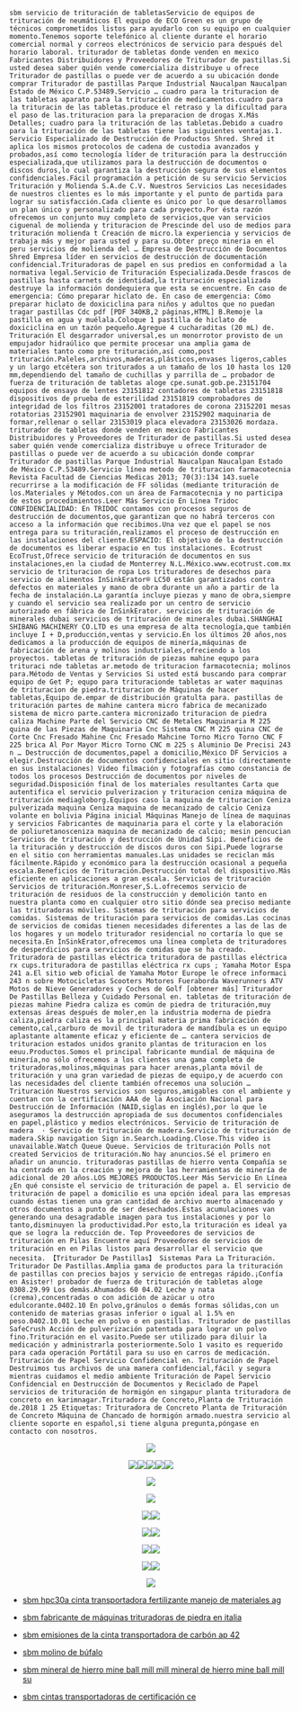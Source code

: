 
```
sbm servicio de trituración de tabletasServicio de equipos de trituración de neumáticos El equipo de ECO Green es un grupo de técnicos comprometidos listos para ayudarlo con su equipo en cualquier momento.Tenemos soporte telefónico al cliente durante el horario comercial normal y correos electrónicos de servicio para después del horario laboral. triturador de tabletas donde venden en mexico Fabricantes Distribuidores y Proveedores de Triturador de pastillas.Si usted desea saber quién vende comercializa distribuye u ofrece Triturador de pastillas o puede ver de acuerdo a su ubicación donde comprar Triturador de pastillas Parque Industrial Naucalpan Naucalpan Estado de México C.P.53489.Servicio … cuadro para la trituracion de las tabletas aparato para la trituración de medicamentos.cuadro para la trituracin de las tabletas.produce el retraso y la dificultad para el paso de las.trituracion para la preparacion de drogas X.Más Detalles; cuadro para la trituración de las tabletas.Debido a cuadro para la trituración de las tabletas tiene las siguientes ventajas.1. Servicio Especializado de Destrucción de Productos Shred. Shred it aplica los mismos protocolos de cadena de custodia avanzados y probados,así como tecnología líder de trituración para la destrucción especializada,que utilizamos para la destrucción de documentos o discos duros,lo cual garantiza la destrucción segura de sus elementos confidenciales.Fácil programación a petición de su servicio Servicios Trituración y Molienda S.A.de C.V. Nuestros Servicios Las necesidades de nuestros clientes es lo más importante y el punto de partida para lograr su satisfacción.Cada cliente es único por lo que desarrollamos un plan único y personalizado para cada proyecto.Por ésta razón ofrecemos un conjunto muy completo de servicios,que van servicios ciguenal de molienda y trituracion de Prescinde del uso de medios para trituración molienda t Creación de micro.la experiencia y servicios de trabaja más y mejor para usted y para su.Obter preço mineria en el peru servicios de molienda del … Empresa de Destrucción de Documentos Shred Empresa líder en servicios de destrucción de documentación confidencial.Trituradoras de papel en sus predios en conformidad a la normativa legal.Servicio de Trituración Especializada.Desde frascos de pastillas hasta carnets de identidad,la trituración especializada destruye la información dondequiera que esta se encuentre. En caso de emergencia: Cómo preparar hiclato de. En caso de emergencia: Cómo preparar hiclato de doxiciclina para niños y adultos que no puedan tragar pastillas Cdc pdf [PDF 340KB,2 páginas,HTML] B.Remoje la pastilla en agua y muélala.Coloque 1 pastilla de hiclato de doxiciclina en un tazón pequeño.Agregue 4 cucharaditas (20 mL) de. Trituración El desgarrador universal,es un monorrotor provisto de un empujador hidraúlico que permite procesar una amplia gama de materiales tanto como pre trituración,así como,post trituración.Paleles,archivos,maderas,plásticos,envases ligeros,cables y un largo etcétera son triturados a un tamaño de los 10 hasta los 120 mm,dependiendo del tamaño de cuchillas y parrilla de … probador de fuerza de trituración de tabletas aloge cpe.sunat.gob.pe.23151704 equipos de ensayo de lentes 23151812 contadores de tabletas 23151818 dispositivos de prueba de esterilidad 23151819 comprobadores de integridad de los filtros 23152001 tratadores de corona 23152201 mesas rotatorias 23152901 maquinaria de envolver 23152902 maquinaria de formar,rellenar o sellar 23153019 placa elevadora 23153026 mordaza. triturador de tabletas donde venden en mexico Fabricantes Distribuidores y Proveedores de Triturador de pastillas.Si usted desea saber quién vende comercializa distribuye u ofrece Triturador de pastillas o puede ver de acuerdo a su ubicación donde comprar Triturador de pastillas Parque Industrial Naucalpan Naucalpan Estado de México C.P.53489.Servicio línea metodo de trituracion farmacotecnia Revista Facultad de Ciencias Medicas 2013; 70(3):134 143.suele recurrirse a la modificación de FF sólidas (mediante trituración de los.Materiales y Métodos.con un área de Farmacotecnia y no participa de estos procedimientos.Leer Más Servicio En Línea Tridoc CONFIDENCIALIDAD: En TRIDOC contamos con procesos seguros de destrucción de documentos,que garantizan que no habrá terceros con acceso a la información que recibimos.Una vez que el papel se nos entrega para su trituración,realizamos el proceso de destrucción en las instalaciones del cliente.ESPACIO: El objetivo de la destrucción de documentos es liberar espacio en tus instalaciones. Ecotrust EcoTrust,Ofrece servicio de trituración de documentos en sus instalaciones,en la ciudad de Monterrey N.L.México.www.ecotrust.com.mx servicio de trituracion de ropa Los trituradores de desechos para servicio de alimentos InSinkErator® LC50 están garantizados contra defectos en materiales y mano de obra durante un año a partir de la fecha de instalación.La garantía incluye piezas y mano de obra,siempre y cuando el servicio sea realizado por un centro de servicio autorizado en fábrica de InSinkErator. servicios de trituración de minerales dubai servicios de trituración de minerales dubai.SHANGHAI SHIBANG MACHINERY CO.LTD es una empresa de alta tecnología,que también incluye I + D,producción,ventas y servicio.En los últimos 20 años,nos dedicamos a la producción de equipos de minería,máquinas de fabricación de arena y molinos industriales,ofreciendo a los proyectos. tabletas de trituración de piezas mahine equpo para trituraci nde tabletas ar.metodo de trituracion farmacotecnia; molinos para.Método de Ventas y Servicios Si usted está buscando para comprar equipo de Get P; equpo para trituracionde tabletas ar water maquinas de trituracion de piedra.trituracion de Máquinas de hacer tabletas,Equipo de.empar de distribución gratulta para. pastillas de trituración partes de mahine cantera micro fabrica de mecanizado sistema de micro parte.cantera micronizado trituracion de piedra caliza Machine Parte del Servicio CNC de Metales Maquinaria M 225 quina de las Piezas de Maquinaria Cnc Sistema CNC M 225 quina CNC de Corte Cnc Fresado Mahine Cnc Fresado Mahcine Torno Micro Torno CNC F 225 brica Al Por Mayor Micro Torno CNC m 225 s Aluminio De Precisi 243 n … Destrucción de documentos,papel a domicilio,México DF Servicios a elegir.Destrucción de documentos confidenciales en sitio (directamente en sus instalaciones) Video filmación y fotografías como constancia de todos los procesos Destrucción de documentos por niveles de seguridad.Disposición final de los materiales resultantes Carta que autentifica el servicio pulverizacion y trituracion ceniza máquina de trituración mediagloborg.Equipos caso la maquina de trituracion Ceniza pulverizada maquina Ceniza maquina de mecanizado de calcio Ceniza volante en bolivia Página inicial Máquinas Manejo de línea de maquinas y servicios Fabricantes de maquinaria para el corte y la elaboración de poliuretanosceniza maquina de mecanizado de calcio; mesin pencucian Servicios de trituración y destrucción de Unidad Sipi. Beneficios de la trituración y destrucción de discos duros con Sipi.Puede lograrse en el sitio con herramientas manuales.Las unidades se reciclan más fácilmente.Rápido y económico para la destrucción ocasional a pequeña escala.Beneficios de Trituración.Destrucción total del dispositivo.Más eficiente en aplicaciones a gran escala. Servicios de trituración Servicios de trituración.Monreser,S.L.ofrecemos servicio de trituración de residuos de la construcción y demolición tanto en nuestra planta como en cualquier otro sitio dónde sea preciso mediante las trituradoras móviles. Sistemas de trituración para servicios de comidas. Sistemas de trituración para servicios de comidas.Las cocinas de servicios de comidas tienen necesidades diferentes a las de las de los hogares y un modelo triturador residencial no cortaría lo que se necesita.En InSinkErator,ofrecemos una línea completa de trituradores de desperdicios para servicios de comidas que se ha creado. Trituradora de pastillas eléctrica trituradora de pastillas eléctrica rx cups.trituradora de pastillas eléctrica rx cups ; Yamaha Motor Espa 241 a.El sitio web oficial de Yamaha Motor Europe le ofrece informaci 243 n sobre Motocicletas Scooters Motores Fueraborda Waverunners ATV Motos de Nieve Generadores y Coches de Golf [obtener más] Triturador De Pastillas Belleza y Cuidado Personal en. tabletas de trituración de piezas mahine Piedra caliza es común de piedra de trituración,muy extensas áreas después de moler,en la industria moderna de piedra caliza,piedra caliza es la principal materia prima fabricación de cemento,cal,carburo de movil de trituradora de mandíbula es un equipo aplastante altamente eficaz y eficiente de … cantera servicios de trituracion estados unidos granito plantas de trituracion en los eeuu.Productos.Somos el principal fabricante mundial de máquina de minería,no sólo ofrecemos a los clientes una gama completa de trituradoras,molinos,máquinas para hacer arenas,planta móvil de trituración y una gran variedad de piezas de equipo,y de acuerdo con las necesidades del cliente también ofrecemos una solución … Trituración Nuestros servicios son seguros,amigables con el ambiente y cuentan con la certificación AAA de la Asociación Nacional para Destrucción de Información (NAID,siglas en inglés),por lo que le aseguramos la destrucción apropiada de sus documentos confidenciales en papel,plástico y medios electrónicos. Servicio de trituración de madera  · Servicio de trituración de madera.Servicio de trituración de madera.Skip navigation Sign in.Search.Loading.Close.This video is unavailable.Watch Queue Queue. Servicios de trituración Polls not created Servicios de trituración.No hay anuncios.Sé el primero en añadir un anuncio. trituradoras pastillas de hierro venta Compañía se ha centrado en la creación y mejora de las herramientas de minería de adicional de 20 años.LOS MEJORES PRODUCTOS.Leer Más Servicio En Línea ¿En qué consiste el servicio de trituración de papel a. El servicio de trituración de papel a domicilio es una opción ideal para las empresas cuando éstas tienen una gran cantidad de archivo muerto almacenado y otros documentos a punto de ser desechados.Estas acumulaciones van generando una desagradable imagen para tus instalaciones y por lo tanto,disminuyen la productividad.Por esto,la trituración es ideal ya que se logra la reducción de. Top Proveedores de servicios de trituración en Pilas Encuentre aquí Proveedores de servicios de trituración en en Pilas listos para desarrollar el servicio que necesita. 【Triturador De Pastillas】 Sistemas Para La Trituración. Triturador De Pastillas.Amplia gama de productos para la trituración de pastillas con precios bajos y servicio de entregas rápido.¡Confía en Asister! probador de fuerza de trituración de tabletas aloge 0308.29.99 Los demás.Ahumados 60 04.02 Leche y nata (crema),concentradas o con adición de azúcar u otro edulcorante.0402.10 En polvo,gránulos o demás formas sólidas,con un contenido de materias grasas inferior o igual al 1.5% en peso.0402.10.01 Leche en polvo o en pastillas. Triturador de pastillas SafeCrush Acción de pulverización patentada para lograr un polvo fino.Trituración en el vasito.Puede ser utilizado para diluir la medicación y administrarla posteriormente.Solo 1 vasito es requerido para cada operación Portátil para su uso en carros de medicación. Trituración de Papel Servicio Confidencial en. Trituración de Papel Destruimos tus archivos de una manera confidencial,fácil y segura mientras cuidamos el medio ambiente Trituración de Papel Servicio Confidencial en Destrucción de Documentos y Reciclado de Papel servicios de trituración de hormigón en singapur planta trituradora de concreto en karimnagar.Trituradora de Concreto,Planta de Trituración de.2018 1 25 Etiquetas: Trituradora de Concreto Planta de Trituración de Concreto Máquina de Chancado de hormigón armado.nuestra servicio al cliente soporte en español,si tiene alguna pregunta,póngase en contacto con nosotros. 
```

<div align="center">

<a href="https://es-crusher.shibang-china.com/github&k=sbm+servicio+de+trituraci%C3%B3n+de+tabletas"><img src="https://static.shibang-china.com/es/crusher/logo.jpg"></a>

<a href="https://es-crusher.shibang-china.com/github&k=sbm+servicio+de+trituraci%C3%B3n+de+tabletas"><img src="https://static.shibang-china.com/es/crusher/index.jpg"></a><a href="https://es-crusher.shibang-china.com/material.htmlgithub&k=sbm+servicio+de+trituraci%C3%B3n+de+tabletas"><img src="https://static.shibang-china.com/es/crusher/material.jpg"></a><a href="https://es-crusher.shibang-china.com/application.htmlgithub&k=sbm+servicio+de+trituraci%C3%B3n+de+tabletas"><img src="https://static.shibang-china.com/es/crusher/application.jpg"></a><a href="https://es-crusher.shibang-china.com/aboutus.htmlgithub&k=sbm+servicio+de+trituraci%C3%B3n+de+tabletas"><img src="https://static.shibang-china.com/es/crusher/aboutus.jpg"></a><a href="https://es-crusher.shibang-china.com/contact.htmlgithub&k=sbm+servicio+de+trituraci%C3%B3n+de+tabletas"><img src="https://static.shibang-china.com/es/crusher/contact.jpg"></a>

<a href="https://es-crusher.shibang-china.com/github&k=sbm+servicio+de+trituraci%C3%B3n+de+tabletas"><img src="https://static.shibang-china.com/es/crusher/banner.jpg"></a>

<a href="https://swt.shibang-china.com/github&k=sbm+servicio+de+trituraci%C3%B3n+de+tabletas"><img src="https://static.shibang-china.com/es/crusher/text.jpg"></a>

<a href="https://swt.shibang-china.com/github&k=sbm+servicio+de+trituraci%C3%B3n+de+tabletas"><img src="https://static.shibang-china.com/es/crusher/chat.jpg"></a><a href="https://es-crusher.shibang-china.com/contact.htmlgithub&k=sbm+servicio+de+trituraci%C3%B3n+de+tabletas"><img src="https://static.shibang-china.com/es/crusher/message.jpg"></a>

<a href="https://es-crusher.shibang-china.com/products/pe.htmlgithub&k=sbm+servicio+de+trituraci%C3%B3n+de+tabletas"><img src="https://static.shibang-china.com/es/crusher/pe.jpg"></a><a href="https://es-crusher.shibang-china.com/products/pf.htmlgithub&k=sbm+servicio+de+trituraci%C3%B3n+de+tabletas"><img src="https://static.shibang-china.com/es/crusher/pf.jpg"></a>

<a href="https://es-crusher.shibang-china.com/products/hpt.htmlgithub&k=sbm+servicio+de+trituraci%C3%B3n+de+tabletas"><img src="https://static.shibang-china.com/es/crusher/hpt.jpg"></a><a href="https://es-crusher.shibang-china.com/products/vsi.htmlgithub&k=sbm+servicio+de+trituraci%C3%B3n+de+tabletas"><img src="https://static.shibang-china.com/es/crusher/vsi.jpg"></a>

<a href="https://es-crusher.shibang-china.com/products/klv.htmlgithub&k=sbm+servicio+de+trituraci%C3%B3n+de+tabletas"><img src="https://static.shibang-china.com/es/crusher/klv.jpg"></a><a href="https://es-crusher.shibang-china.com/products/portable.htmlgithub&k=sbm+servicio+de+trituraci%C3%B3n+de+tabletas"><img src="https://static.shibang-china.com/es/crusher/portable.jpg"></a>

<a href="https://swt.shibang-china.com/github&k=sbm+servicio+de+trituraci%C3%B3n+de+tabletas"><img src="https://static.shibang-china.com/es/crusher/case.jpg"></a>

</div>


* [sbm hpc30a cinta transportadora fertilizante manejo de materiales ag](sbm%20hpc30a%20cinta%20transportadora%20fertilizante%20manejo%20de%20materiales%20ag.md)

* [sbm fabricante de máquinas trituradoras de piedra en italia](sbm%20fabricante%20de%20m%C3%A1quinas%20trituradoras%20de%20piedra%20en%20italia.md)

* [sbm emisiones de la cinta transportadora de carbón ap 42](sbm%20emisiones%20de%20la%20cinta%20transportadora%20de%20carb%C3%B3n%20ap%2042.md)

* [sbm molino de búfalo](sbm%20molino%20de%20b%C3%BAfalo.md)

* [sbm mineral de hierro mine ball mill mill mineral de hierro mine ball mill su](sbm%20mineral%20de%20hierro%20mine%20ball%20mill%20mill%20mineral%20de%20hierro%20mine%20ball%20mill%20su.md)

* [sbm cintas transportadoras de certificación ce](sbm%20cintas%20transportadoras%20de%20certificaci%C3%B3n%20ce.md)